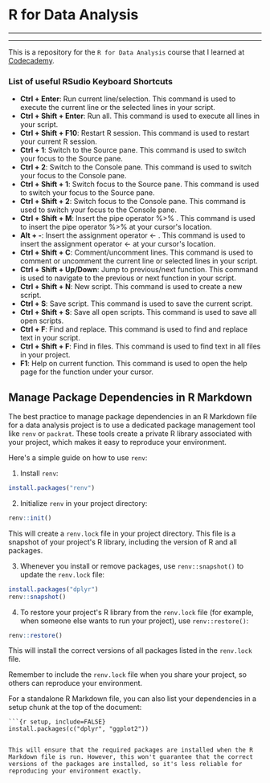 # R for Data Analysis
---
---
This is a repository for the `R for Data Analysis` course that I learned at [Codecademy](https://codecademy.com).

### List of useful RSudio Keyboard Shortcuts

- **Ctrl + Enter**: Run current line/selection. This command is used to execute the current line or the selected lines in your script.
- **Ctrl + Shift + Enter**: Run all. This command is used to execute all lines in your script.
- **Ctrl + Shift + F10**: Restart R session. This command is used to restart your current R session.
- **Ctrl + 1**: Switch to the Source pane. This command is used to switch your focus to the Source pane.
- **Ctrl + 2**: Switch to the Console pane. This command is used to switch your focus to the Console pane.
- **Ctrl + Shift + 1**: Switch focus to the Source pane. This command is used to switch your focus to the Source pane.
- **Ctrl + Shift + 2**: Switch focus to the Console pane. This command is used to switch your focus to the Console pane.
- **Ctrl + Shift + M**: Insert the pipe operator %>% . This command is used to insert the pipe operator %>% at your cursor's location.
- **Alt + -**: Insert the assignment operator <- . This command is used to insert the assignment operator <- at your cursor's location.
- **Ctrl + Shift + C**: Comment/uncomment lines. This command is used to comment or uncomment the current line or selected lines in your script.
- **Ctrl + Shift + Up/Down**: Jump to previous/next function. This command is used to navigate to the previous or next function in your script.
- **Ctrl + Shift + N**: New script. This command is used to create a new script.
- **Ctrl + S**: Save script. This command is used to save the current script.
- **Ctrl + Shift + S**: Save all open scripts. This command is used to save all open scripts.
- **Ctrl + F**: Find and replace. This command is used to find and replace text in your script.
- **Ctrl + Shift + F**: Find in files. This command is used to find text in all files in your project.
- **F1**: Help on current function. This command is used to open the help page for the function under your cursor.


## Manage Package Dependencies in R Markdown

The best practice to manage package dependencies in an R Markdown file for a data analysis project is to use a dedicated package management tool like `renv` or `packrat`. These tools create a private R library associated with your project, which makes it easy to reproduce your environment.

Here's a simple guide on how to use `renv`:

1. Install `renv`:

```r
install.packages("renv")
```

2. Initialize `renv` in your project directory:

```r
renv::init()
```

This will create a `renv.lock` file in your project directory. This file is a snapshot of your project's R library, including the version of R and all packages.

3. Whenever you install or remove packages, use `renv::snapshot()` to update the `renv.lock` file:

```r
install.packages("dplyr")
renv::snapshot()
```

4. To restore your project's R library from the `renv.lock` file (for example, when someone else wants to run your project), use `renv::restore()`:

```r
renv::restore()
```

This will install the correct versions of all packages listed in the `renv.lock` file.

Remember to include the `renv.lock` file when you share your project, so others can reproduce your environment.

For a standalone R Markdown file, you can also list your dependencies in a setup chunk at the top of the document:

```
```{r setup, include=FALSE}
install.packages(c("dplyr", "ggplot2"))
```
```

This will ensure that the required packages are installed when the R Markdown file is run. However, this won't guarantee that the correct versions of the packages are installed, so it's less reliable for reproducing your environment exactly.